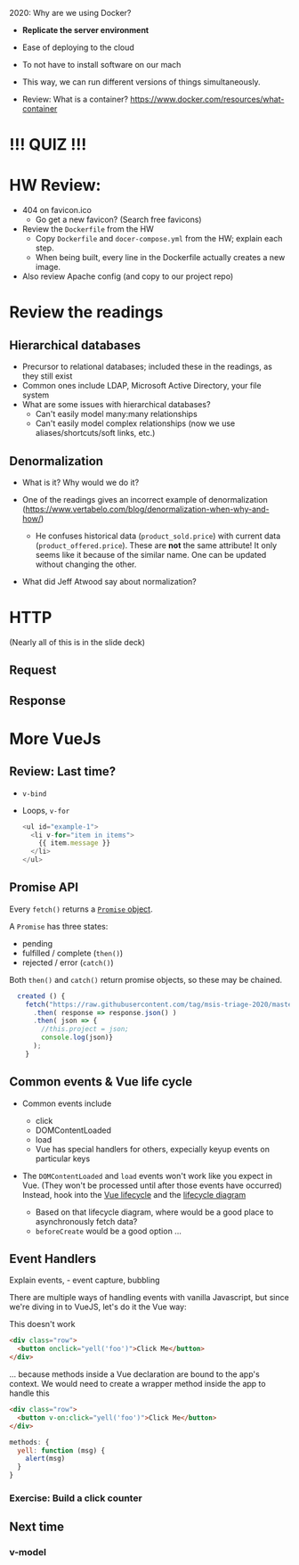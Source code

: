2020: Why are we using Docker?
  - **Replicate the server environment**
  - Ease of deploying to the cloud
  - To not have to install software on our mach
  - This way, we can run different versions of things simultaneously.

  - Review: What is a container?
    https://www.docker.com/resources/what-container



# !!! QUIZ !!!

# HW Review:

* 404 on favicon.ico
  - Go get a new favicon? (Search free favicons)
* Review the `Dockerfile` from the HW
  - Copy `Dockerfile` and `docer-compose.yml` from the HW; explain each step.
  - When being built, every line in the Dockerfile actually creates a new image.
* Also review Apache config (and copy to our project repo)


# Review the readings

## Hierarchical databases

  * Precursor to relational databases; included these in the readings, as they still exist
  * Common ones include LDAP, Microsoft Active Directory, your file system
  * What are some issues with hierarchical databases?
    - Can't easily model many:many relationships
    - Can't easily model complex relationships (now we use aliases/shortcuts/soft links, etc.)

## Denormalization

  * What is it? Why would we do it?

  * One of the readings gives an incorrect example of denormalization (https://www.vertabelo.com/blog/denormalization-when-why-and-how/)
    - He confuses historical data (`product_sold.price`) with current data (`product_offered.price`). These are **not** the same attribute! It only seems like it because of the similar name. One can be updated without changing the other.

  * What did Jeff Atwood say about normalization?

# HTTP
(Nearly all of this is in the slide deck)

## Request

## Response


# More VueJs

## Review: Last time?

* `v-bind`
* Loops, `v-for`

  ```javascript
  <ul id="example-1">
    <li v-for="item in items">
      {{ item.message }}
    </li>
  </ul>
  ```

## Promise API

Every `fetch()` returns a [`Promise` object](https://developer.mozilla.org/en-US/docs/Web/JavaScript/Reference/Global_Objects/Promise).

A `Promise` has three states:
 * pending
 * fulfilled / complete (`then()`)
 * rejected / error (`catch()`)

Both `then()` and `catch()` return promise objects, so these may be chained.

```js
  created () {
    fetch("https://raw.githubusercontent.com/tag/msis-triage-2020/master/app/public/dummy/pt-list.php")
      .then( response => response.json() )
      .then( json => {
        //this.project = json;
        console.log(json)}
      );
    }
```

## Common events & Vue life cycle

  * Common events include
    - click
    - DOMContentLoaded
    - load
    - Vue has special handlers for others, expecially keyup events on particular keys

  * The `DOMContentLoaded` and `load` events won't work like you expect in Vue. (They won't be processed until after those events have occurred) Instead, hook into the [Vue lifecycle](https://vuejs.org/v2/api/#Options-Lifecycle-Hooks) and the [lifecycle diagram](https://vuejs.org/v2/guide/instance.html#Lifecycle-Diagram)
    - Based on that lifecycle diagram, where would be a good place to asynchronously fetch data?
    - `beforeCreate` would be a good option ...


## Event Handlers
Explain events,
    - event capture, bubbling

There are multiple ways of handling events with vanilla Javascript, but since we're diving in to VueJS, let's do it the Vue way:

This doesn't work
  ```html
  <div class="row">
    <button onclick="yell('foo')">Click Me</button>
  </div>
  ```
  ... because methods inside a Vue declaration are bound to the app's context. We would need to create a wrapper method inside the app to handle this

  ```html
  <div class="row">
    <button v-on:click="yell('foo')">Click Me</button>
  </div>
  ```
  ```js
  methods: {
    yell: function (msg) {
      alert(msg)
    }
  }
  ```

### Exercise: Build a click counter

## Next time
### v-model
